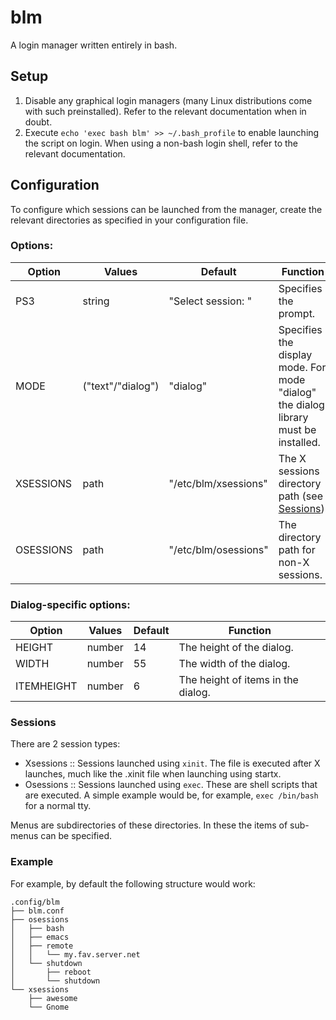 # blm
A login manager written entirely in bash.

## Setup
1. Disable any graphical login managers (many Linux distributions come with such preinstalled). Refer to the relevant documentation when in doubt.
2. Execute `echo 'exec bash blm' >> ~/.bash_profile` to enable launching the script on login. When using a non-bash login shell, refer to the relevant documentation.

## Configuration
To configure which sessions can be launched from the manager, create
the relevant directories as specified in your configuration file.

### Options:
| Option    | Values            | Default              | Function                                                                            |
|-----------|-------------------|----------------------|-------------------------------------------------------------------------------------|
| PS3       | string            | "Select session: "   | Specifies the prompt.                                                               |
| MODE      | ("text"/"dialog") | "dialog"             | Specifies the display mode. For mode "dialog" the dialog library must be installed. |
| XSESSIONS | path              | "/etc/blm/xsessions" | The X sessions directory path (see [Sessions](#sessions)).                          |
| OSESSIONS | path              | "/etc/blm/osessions" | The directory path for non-X sessions.                                              |

### Dialog-specific options:
| Option     | Values | Default | Function                           |
|------------|--------|---------|------------------------------------|
| HEIGHT     | number |      14 | The height of the dialog.          |
| WIDTH      | number |      55 | The width of the dialog.           |
| ITEMHEIGHT | number |       6 | The height of items in the dialog. |

### Sessions
There are 2 session types:

- Xsessions :: Sessions launched using `xinit`. The file is executed
  after X launches, much like the .xinit file when launching using
  startx.
- Osessions :: Sessions launched using `exec`. These are shell scripts
  that are executed. A simple example would be, for example, `exec
  /bin/bash` for a normal tty.

Menus are subdirectories of these directories.  In these the items of
sub-menus can be specified.

### Example

For example, by default the following structure would work:

```
.config/blm
├── blm.conf
├── osessions
│   ├── bash
│   ├── emacs
│   ├── remote
│   │   └── my.fav.server.net
│   └── shutdown
│       ├── reboot
│       └── shutdown
└── xsessions
    ├── awesome
    └── Gnome
```
